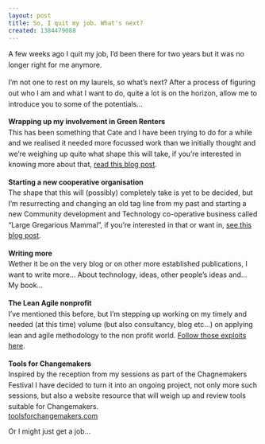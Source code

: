 ```yaml
---
layout: post
title: So, I quit my job. What's next?
created: 1384479088
---
```

<p class="p1"><span style="line-height: 1.538em;">A few weeks ago I quit my job, I&rsquo;d been there for two years but it was no longer right for me anymore.</span><p class="p1"><span style="line-height: 1.538em;">I&rsquo;m not one to rest on my laurels, so what&rsquo;s next? After a process of figuring out who I am and what I want to do, quite a lot is on the horizon, allow me to introduce you to some of the potentials&hellip;</span><p class="p1"><span style="line-height: 1.538em;"><strong>Wrapping up my involvement in Green Renters</strong></span><br /><span style="line-height: 1.538em;">This has been something that Cate and I have been trying to do for a while and we realised it needed more focussed work than we initially thought and we&rsquo;re weighing up quite what shape this will take, if you&rsquo;re interested in knowing more about that, <a href="http://greenrenters.org/news/time-new-lease" target="_blank">read this blog post</a>.</span><p class="p1"><strong><span style="line-height: 1.538em;">Starting a new cooperative organisation</span></strong><br /><span style="line-height: 1.538em;">The shape that this will (possibly) completely take is yet to be decided, but I&rsquo;m resurrecting and changing an old tag line from my past and starting a new Community development and Technology co-operative business called &ldquo;Large Gregarious Mammal&rdquo;, if you&rsquo;re interested in that or want in, <a href="http://largegregariousmammal.com/content/introducing-large-gregarious-mammal#overlay-context=" target="_blank">see this blog post</a>.</span><p class="p1"><strong style="line-height: 1.538em;">Writing more</strong><br /><span style="line-height: 1.538em;">Wether it be on the very blog or on other more established publications, I want to write more&hellip; About technology, ideas, other people&rsquo;s ideas and&hellip; My book&hellip;</span><p class="p1"><strong><span style="line-height: 1.538em;">The Lean Agile nonprofit</span></strong><br /><span style="line-height: 1.538em;">I&rsquo;ve mentioned this before, but I&rsquo;m stepping up working on my timely and needed (at this time) volume (but also consultancy, blog etc&hellip;) on applying lean and agile methodology to the non profit world. <a href="http://theleanagilenonprofit.com/" target="_blank">Follow those exploits here</a>.</span><p class="p1"><span style="line-height: 1.538em;"><strong>Tools for Changemakers</strong></span><br /><span style="line-height: 1.538em;">Inspired by the reception from my sessions as part of the Chagnemakers Festival I have decided to turn it into an ongoing project, not only more such sessions, but also a website resource that will weigh up and review tools suitable for Changemakers.</span><br /><a href="http://toolsforchangemakers.com" target="_blank">toolsforchangemakers.com</a><p class="p1">Or I might just get a job&hellip;
